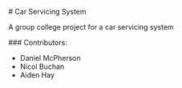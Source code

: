# Car Servicing System

A group college project for a car servicing system

### Contributors:

* Daniel McPherson
* Nicol Buchan
* Aiden Hay
